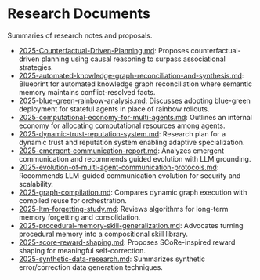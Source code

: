 # Research Documents

Summaries of research notes and proposals.

- [2025-Counterfactual-Driven-Planning.md](./2025-Counterfactual-Driven-Planning.md): Proposes counterfactual-driven planning using causal reasoning to surpass associational strategies.
- [2025-automated-knowledge-graph-reconciliation-and-synthesis.md](./2025-automated-knowledge-graph-reconciliation-and-synthesis.md): Blueprint for automated knowledge graph reconciliation where semantic memory maintains conflict-resolved facts.
- [2025-blue-green-rainbow-analysis.md](./2025-blue-green-rainbow-analysis.md): Discusses adopting blue-green deployment for stateful agents in place of rainbow rollouts.
- [2025-computational-economy-for-multi-agents.md](./2025-computational-economy-for-multi-agents.md): Outlines an internal economy for allocating computational resources among agents.
- [2025-dynamic-trust-reputation-system.md](./2025-dynamic-trust-reputation-system.md): Research plan for a dynamic trust and reputation system enabling adaptive specialization.
- [2025-emergent-communication-report.md](./2025-emergent-communication-report.md): Analyzes emergent communication and recommends guided evolution with LLM grounding.
- [2025-evolution-of-multi-agent-communication-protocols.md](./2025-evolution-of-multi-agent-communication-protocols.md): Recommends LLM-guided communication evolution for security and scalability.
- [2025-graph-compilation.md](./2025-graph-compilation.md): Compares dynamic graph execution with compiled reuse for orchestration.
- [2025-ltm-forgetting-study.md](./2025-ltm-forgetting-study.md): Reviews algorithms for long-term memory forgetting and consolidation.
- [2025-procedural-memory-skill-generalization.md](./2025-procedural-memory-skill-generalization.md): Advocates turning procedural memory into a compositional skill library.
- [2025-score-reward-shaping.md](./2025-score-reward-shaping.md): Proposes SCoRe-inspired reward shaping for meaningful self-correction.
- [2025-synthetic-data-research.md](./2025-synthetic-data-research.md): Summarizes synthetic error/correction data generation techniques.

